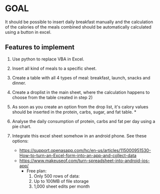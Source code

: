 # GOAL
It should be possible to insert daily breakfast manually and the calculation of the calories of the meals combined should be automatically calculated using a button in excel. 

## Features to implement

1) Use python to replace VBA in Excel. 
   
2) Insert all kind of meals to a specific sheet.

3) Create a table with all 4 types of meal: breakfast, launch, snacks and dinner.

4) Create a droplist in the main sheet, where the calculation happens to choose from the table created in step 2)

5) As soon as you create an option from the drop list, it's calory values should be inserted in the protein, carbs, sugar, and fat table.
   * 

6) Analyse the daily consumption of protein, carbs and fat per day using a pie chart. 

7) Integrate this excel sheet somehow in an android phone. See these options:
   * https://support.openasapp.com/hc/en-us/articles/115000951530-How-to-turn-an-Excel-form-into-an-app-and-collect-data
   * https://www.makeuseof.com/turn-spreadsheet-into-android-ios-app/
      * Free plan: 
         1) Only 500 rows of data: 
         2) Up to 100MB of file storage
         3) 1,000 sheet edits per month
